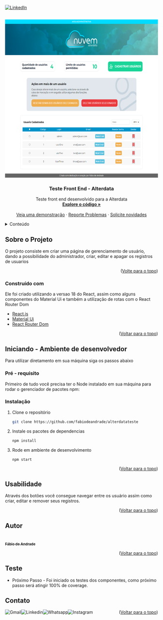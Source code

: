 <div id="top"></div>

[![LinkedIn][linkedin-shield]][linkedin]



<!-- PROJECT LOGO -->
<br />
<div align="center">
  <a href="">
    <img src="./src/assets/cover.png" alt="Logo" height="520">
  </a>

  <h3 align="center">Teste Front End - Alterdata</h3>

  <p align="center">
    Teste front end desenvolvido para a Alterdata
    <br />
    <a href="https://github.com/fabiodeandrade/alterdatateste"><strong>Explore o código »</strong></a>
    <br />
    <br />
    <a href="https://alterdatateste.vercel.app/">Veja uma demonstração</a>
    ·
    <a href="https://github.com/fabiodeandrade/alterdatateste/issues">Reporte Problemas</a>
    ·
    <a href="https://github.com/fabiodeandrade/alterdatateste/issues">Solicite novidades</a>
  </p>
</div>



<!-- TABLE OF CONTENTS -->
<details>
  <summary>Conteúdo</summary>
  <ol>
    <li>
      <a href="#about-the-project">Sobre o projeto</a>
      <ul>
        <li><a href="#built-with">Construído com</a></li>
      </ul>
    </li>
    <li>
      <a href="#getting-started">Inicie</a>
      <ul>
        <li><a href="#prerequisites">Pré-requisitos</a></li>
        <li><a href="#installation">Instalação</a></li>
      </ul>
    </li>
    <li><a href="#usage">Usabilidade</a></li>
    <!-- <li><a href="#roadmap">Roadmap</a></li> -->
    <li><a href="#test">Testes</a></li>
    <li><a href="#license">Licença</a></li>
    <li><a href="#contact">Contato</a></li>
    
  </ol>
</details>



<!-- Sobre o projeto -->
## Sobre o Projeto

O projeto consiste em criar uma página de gerenciamento de usuário, dando a possibilidade do administrador, criar, editar e apagar os registros de usuarios

<p align="right">(<a href="#top">Volte para o topo</a>)</p>



### Construído com

Ele foi criado utilizando a versao 18 do React, assim como alguns componentes do Material Ui e também a utilização de rotas com o React Router Dom

* [React.js](https://reactjs.org/)
* [Material Ui](https://mui.com/pt/)
* [React Router Dom](https://reactrouter.com/)

<p align="right">(<a href="#top">Voltar para o topo</a>)</p>



<!-- Iniciando -->
## Iniciando - Ambiente de desenvolvedor

Para utilizar diretamento em sua máquina siga os passos abaixo

### Pré - requisito

Primeiro de tudo você precisa ter o Node instalado em sua máquina para rodar o gerenciador de pacotes npm:

### Instalação

1. Clone o repositório
   ```sh
   git clone https://github.com/fabiodeandrade/alterdatateste
   ```
2. Instale os pacotes de dependencias
   ```sh
   npm install
   ```
3. Rode em ambiente de desenvolvimento
   ```sh
   npm start
   ```

<p align="right">(<a href="#top">Voltar para o topo</a>)</p>



<!-- USAGE EXAMPLES -->
## Usabilidade

Através dos botões você consegue navegar entre os usuário assim como criar, editar e remover seus registros.


<p align="right">(<a href="#top">Voltar para o topo</a>)</p>

## Autor

<a href="https://github.com/fabiodeandrade">
 <img style="border-radius: 50%;" src="https://avatars.githubusercontent.com/u/83290975?v=4" width="100px;" alt=""/>
 <br />
 <sub><b>Fábio de Andrade</b></sub></a>
 <br />

<p align="right">(<a href="#top">Voltar para o topo</a>)</p>

## Teste
 - Próximo Passo - Foi iniciado os testes dos componentes, como próximo passo será atingir 100% de coverage.

## Contato

[<img align="left" alt="Gmail" src="https://img.shields.io/badge/Gmail-D14836?style=for-the-badge&logo=gmail&logoColor=white" />](mailto:fabiodeandradecontato@gmail.com?subject=[GitHub]%20Hey,%20Fabio%20Andrade)
[<img align="left" alt="Linkedin" src="https://img.shields.io/badge/linkedin-%230077B5.svg?style=for-the-badge&logo=linkedin&logoColor=white" />][linkedin]

[<img align="left" alt="Whatsapp" src="https://img.shields.io/badge/WhatsApp-25D366?style=for-the-badge&logo=whatsapp&logoColor=white" />][whatsapp]
[<img align="left" alt="Instagram" src="https://img.shields.io/badge/<faiboscript>-%23E4405F.svg?style=for-the-badge&logo=Instagram&logoColor=white" />][instagram] 

<p align="right">(<a href="#top">Voltar para o topo</a>)</p>





[linkedin-shield]: https://img.shields.io/badge/-LinkedIn-black.svg?style=for-the-badge&logo=linkedin&colorB=555
[product-screenshot]: images/screenshot.png

[whatsapp]: https://wa.me/5591984497281
[instagram]: https://www.instagram.com/faiboscript
[linkedin]: https://www.linkedin.com/in/fabiodeandrad/